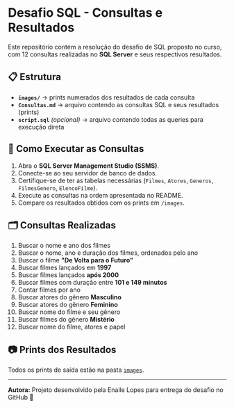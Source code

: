 # Desafio SQL - Consultas e Resultados

Este repositório contém a resolução do desafio de SQL proposto no curso, com 12 consultas realizadas no **SQL Server** e seus respectivos resultados.

## 📋 Estrutura

- **`images/`** → prints numerados dos resultados de cada consulta
- **`Consultas.md`** → arquivo contendo as consultas SQL e seus resultados (prints)
- **`script.sql`** *(opcional)* → arquivo contendo todas as queries para execução direta

## 🚀 Como Executar as Consultas

1. Abra o **SQL Server Management Studio (SSMS)**.
2. Conecte-se ao seu servidor de banco de dados.
3. Certifique-se de ter as tabelas necessárias (`Filmes`, `Atores`, `Generos`, `FilmesGenero`, `ElencoFilme`).
4. Execute as consultas na ordem apresentada no README.
5. Compare os resultados obtidos com os prints em `/images`.

## 🗂️ Consultas Realizadas

1. Buscar o nome e ano dos filmes
2. Buscar o nome, ano e duração dos filmes, ordenados pelo ano
3. Buscar o filme **"De Volta para o Futuro"**
4. Buscar filmes lançados em **1997**
5. Buscar filmes lançados **após 2000**
6. Buscar filmes com duração entre **101 e 149 minutos**
7. Contar filmes por ano
8. Buscar atores do gênero **Masculino**
9. Buscar atores do gênero **Feminino**
10. Buscar nome do filme e seu gênero
11. Buscar filmes do gênero **Mistério**
12. Buscar nome do filme, atores e papel

## 📷 Prints dos Resultados

Todos os prints de saída estão na pasta [`images`](./images).

---
**Autora:** Projeto desenvolvido pela Enaile Lopes para entrega do desafio no GitHub 💙
